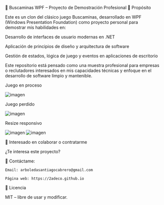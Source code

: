 🧠 Buscaminas WPF – Proyecto de Demostración Profesional
🎯 Propósito

Este es un clon del clásico juego Buscaminas, desarrollado en WPF (Windows Presentation Foundation) como proyecto personal para demostrar mis habilidades en:

Desarrollo de interfaces de usuario modernas en .NET

Aplicación de principios de diseño y arquitectura de software

Gestión de estados, lógica de juego y eventos en aplicaciones de escritorio

Este repositorio está pensado como una muestra profesional para empresas o reclutadores interesados en mis capacidades técnicas y enfoque en el desarrollo de software limpio y mantenible.
    
Juego en proceso
    
![imagen](https://github.com/user-attachments/assets/6e9e8c3b-5d07-4f9e-bd7c-9eebcbf39ad3)

Juego perdido

![imagen](https://github.com/user-attachments/assets/a3d368e0-4e84-47a1-a05b-972c41d24456)

Resize responsivo

![imagen](https://github.com/user-attachments/assets/c2a668e3-d68d-4d28-bd1e-f6238d2b39ea)
![imagen](https://github.com/user-attachments/assets/f6cc2273-1402-479e-ba79-b059af0fab97)

🤝 Interesado en colaborar o contratarme

¿Te interesa este proyecto?

📩 Contáctame:

    Email: arboledasantiagocabrero@gmail.com

    Página web: https://2adeco.github.io

📜 Licencia

MIT – libre de usar y modificar.
